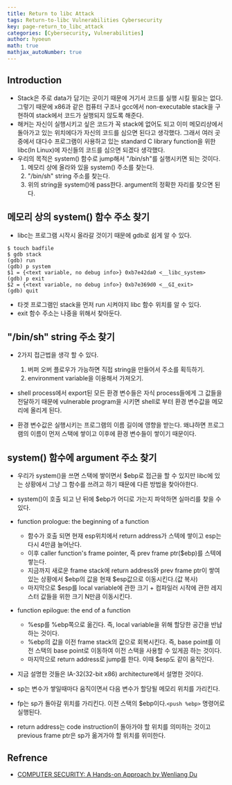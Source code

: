 ```yaml
---
title: Return to libc Attack
tags: Return-to-libc Vulnerabilities Cybersecurity
key: page-return_to_libc_attack
categories: [Cybersecurity, Vulnerabilities]
author: hyoeun
math: true
mathjax_autoNumber: true
---
```


## Introduction

* Stack은 주로 data가 담기는 곳이기 때문에 거기서 코드를 실행 시킬 필요는 없다. 그렇기 때문에 x86과 같은 컴퓨터 구조나 gcc에서 non-executable stack을 구현하여 stack에서 코드가 실행되지 않도록 해준다.
* 해커는 자신이 실행시키고 싶은 코드가 꼭 stack에 없어도 되고 이미 메모리상에서 돌아가고 있는 위치에다가 자신의 코드를 심으면 된다고 생각했다. 그래서 여러 곳 중에서 대다수 프로그램이 사용하고 있는 standard C library function을 위한 libc(In Linux)에 자신들의 코드를 심으면 되겠다 생각했다.
* 우리의 목적은 system() 함수로 jump해서 "/bin/sh"를 실행시키면 되는 것이다.
    1. 메모리 상에 올라와 있을 system() 주소를 찾는다.
    1. "/bin/sh" string 주소를 찾는다.
    1. 위의 string을 system()에 pass한다. argument의 정확한 자리를 찾으면 된다.

## 메모리 상의 system() 함수 주소 찾기

* libc는 프로그램 시작시 올라갈 것이기 때문에 gdb로 쉽게 알 수 있다.
```shell
$ touch badfile
$ gdb stack
(gdb) run
(gdb) p system
$1 = {<text variable, no debug info>} 0xb7e42da0 <__libc_system>
(gdb) p exit
$2 = {<text variable, no debug info>} 0xb7e369d0 <__GI_exit>
(gdb) quit
```
* 타겟 프로그램인 stack을 먼저 run 시켜야지 libc 함수 위치를 알 수 있다.
* exit 함수 주소는 나중을 위해서 찾아둔다.

## "/bin/sh" string 주소 찾기

* 2가지 접근법을 생각 할 수 있다.
    1. 버퍼 오버 플로우가 가능하면 직접 string을 만들어서 주소를 획득하기.
    1. environment variable을 이용해서 가져오기.

* shell process에서 export된 모든 환경 변수들은 자식 process들에게 그 값들을 전달하기 때문에 vulnerable program을 시키면 shell로 부터 환경 변수값을 메모리에 올리게 된다.
* 환경 변수값은 실행시키는 프로그램의 이름 길이에 영향을 받는다. 왜냐하면 프로그램의 이름이 먼저 스택에 쌓이고 이후에 환경 변수들이 쌓이기 때문이다.

## system() 함수에 argument 주소 찾기

* 우리가 system()을 쓰면 스택에 쌓이면서 $ebp로 접근을 할 수 있지만 libc에 있는 상황에서 그냥 그 함수를 쓰려고 하기 때문에 다른 방법을 찾아야한다.
* system()이 호출 되고 난 뒤에 $ebp가 어디로 가는지 파악하면 실마리를 찾을 수 있다.
* function prologue: the beginning of a function
    * 함수가 호출 되면 현재 esp위치에서 return address가 스텍에 쌓이고 esp는 다시 4만큼 늘어난다. 
    * 이후 caller function's frame pointer, 즉 prev frame ptr($ebp)를 스텍에 쌓는다.
    * 지금까지 새로운 frame stack에 return address와 prev frame ptr이 쌓여있는 상황에서 $ebp의 값을 현재 $esp값으로 이동시킨다.(값 복사)
    * 마지막으로 $esp를 local variable에 관한 크기 + 컴파일러 시작에 관한 레지스터 값들을 위한 크기 N만큼 이동시킨다.
* function epilogue: the end of a function
    * %esp를 %ebp쪽으로 옮긴다. 즉, local variable을 위해 할당한 공간을 반납하는 것이다.
    * %ebp의 값을 이전 frame stack의 값으로 회복시킨다. 즉, base point를 이전 스택의 base point로 이동하여 이전 스택을 사용할 수 있게끔 하는 것이다.
    * 마지막으로 return address로 jump를 한다. 이때 $esp도 같이 움직인다. 
* 지금 설명한 것들은 IA-32(32-bit x86) architecture에서 설명한 것이다.

* sp는 변수가 쌓일때마다 움직이면서 다음 변수가 할당될 메모리 위치를 가리킨다.
* fp는 sp가 돌아갈 위치를 가리킨다. 이전 스택의 $ebp이다.```<push %ebp>``` 명령어로 실행된다.
* return address는 code instruction이 돌아가야 할 위치를 의미하는 것이고 previous frame ptr은 sp가 옮겨가야 할 위치를 위미한다.

## Refrence

* [COMPUTER SECURITY: A Hands-on Approach by Wenliang Du](https://www.amazon.com/Computer-Security-Hands-Approach-Wenliang/dp/154836794X)